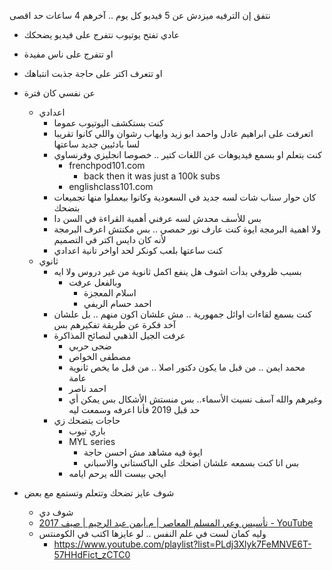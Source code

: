 نتفق إن الترفيه ميزدش عن 5 فيديو كل يوم .. آخرهم 4 ساعات حد اقصى

- عادي تفتح يوتيوب نتفرج على فيديو يضحكك
- او تتفرج على ناس مفيدة
- او تتعرف اكتر على حاجة جذبت انتباهك

- عن نفسي كان فترة 
	- اعدادي
		-  كنت بستكشف اليوتيوب عموما
		- اتعرفت على ابراهيم عادل واحمد ابو زيد وايهاب رشوان واللي كانوا تقريبا لسا بادئيين جديد ساعتها
		- كنت بتعلم او بسمع فيديوهات عن اللغات كتير .. خصوصا انجليزي وفرنساوي
			- frenchpod101.com
				- back then it was just a 100k subs
			- englishclass101.com
		- كان حوار سناب شات لسه جديد في السعودية وكانوا بيعملوا منها تجميعات بتضحك
		- بس للأسف محدش لسه عرفني أهمية القراءة في السن دا
		- ولا اهمية البرمجة ايوة كنت عارف نور حمصي .. بس مكنتش اعرف البرمجة لأنه كان دايس اكتر في التصميم
		- كنت ساعتها بلعب كونكر لحد اواخر تانية اعدادي
	- ثانوي
		- بسبب ظروفي بدأت اشوف هل ينفع اكمل ثانوية من غير دروس ولا ايه
			- وبالفعل عرفت 
				- اسلام المعجزة
				- احمد حسام الريفي
		- كنت بسمع لقاءات اوائل جمهورية .. مش علشان اكون منهم .. بل علشان آخد فكرة عن طريقة تفكيرهم بس
		- عرفت الجيل الذهبي لنصائح المذاكرة
			- ضحى حربي
			- مصطفى الخواص
			- محمد ايمن .. من قبل ما يكون دكتور اصلا .. من قبل ما يخص ثانوية عامة
			- احمد ناصر
			- وغيرهم والله آسف نسيت الأسماء.. بس منستش الأشكال
			  بس يمكن أي حد قبل 2019 فأنا اعرفه وسمعت ليه 
		- حاجات بتضحك زي 
			- باري تيوب
			- MYL series 
				- ايوة فيه مشاهد مش احسن حاجة
				- بس انا كنت بسمعه علشان اضحك على الباكستاني والاسباني
			- ايجي بيست الله يرحم ايامه

- شوف عايز تضحك وتتعلم وتستمع مع بعض
	- شوف دي
	- [تأسيس وعي المسلم المعاصر | م.أيمن عبد الرحيم | صيف 2017 - YouTube](https://www.youtube.com/playlist?list=PL2-FkZlJhxqWFQs8Wp4ER3IagmhIJItne)
	- وليه كمان لست في علم النفس .. لو عايزها اكتب في الكومنتس
		-  https://www.youtube.com/playlist?list=PLdj3Xlyk7FeMNVE6T-57HHdFict_zCTC0



